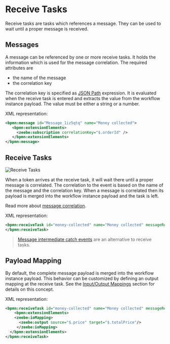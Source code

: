 # Receive Tasks

Receive tasks are tasks which references a message. They can be used to wait until a proper message is received. 

## Messages

A message can be referenced by one or more receive tasks. It holds the information which is used for the message correlation. The required attributes are

* the name of the message
* the correlation key

The correlation key is specified as [JSON Path](reference/json-conditions.html) expression. It is evaluated when the receive task is entered and extracts the value from the workflow instance payload. The value must be either a string or a number.

XML representation:

```xml
<bpmn:message id="Message_1iz5qtq" name="Money collected">
   <bpmn:extensionElements>
     <zeebe:subscription correlationKey="$.orderId" />
   </bpmn:extensionElements>
</bpmn:message>
```

## Receive Tasks

![Receive Tasks](/bpmn-workflows/receive-tasks.png)

When a token arrives at the receive task, it will wait there until a proper message is correlated. The correlation to the event is based on the name of the message and the correlation key. When a message is correlated then its payload is merged into the workflow instance payload and the task is left.

Read more about [message correlation](reference/message-correlation.html).

XML representation:

```xml
<bpmn:receiveTask id="money-collected" name="Money collected" messageRef="Message_1iz5qtq">
</bpmn:receiveTask>
```

> [Message intermediate catch events](/bpmn-workflows/message-events.html) are an alternative to receive tasks.

## Payload Mapping

By default, the complete message payload is merged into the workflow instance payload. This behavior can be customized by defining an output mapping at the receive task. See the [Input/Output Mappings](/bpmn-workflows/data-flow.html#inputoutput-mappings) section for details on this concept.

XML representation:

```xml
<bpmn:receiveTask id="money-collected" name="Money collected" messageRef="Message_1iz5qtq">
	<bpmn:extensionElements>
    <zeebe:ioMapping>
      <zeebe:output source="$.price" target="$.totalPrice"/>
     </zeebe:ioMapping>
  </bpmn:extensionElements>
</bpmn:receiveTask>
```
